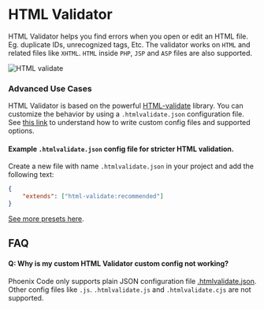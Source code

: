 # HTML Validator

HTML Validator helps you find errors when you open or edit an HTML file. Eg.
duplicate IDs, unrecognized tags, Etc. The validator works on `HTML` and related
files like `XHTML`. `HTML` inside `PHP`, `JSP` and `ASP` files are also
supported.

![HTML validate](https://github.com/phcode-dev/phoenix/assets/5336369/5bc4a1cc-2429-477c-83ca-91f19dcc0b0f)

### Advanced Use Cases

HTML Validator is based on the powerful
[HTML-validate](https://html-validate.org/) library. You can customize the
behavior by using a `.htmlvalidate.json` configuration file. See
[this link](https://html-validate.org/usage/index.html#configuration) to
understand how to write custom config files and supported options.

#### Example `.htmlvalidate.json` config file for stricter HTML validation.

Create a new file with name `.htmlvalidate.json` in your project and add the
following text:

```json
{
    "extends": ["html-validate:recommended"]
}
```

[See more presets here](https://html-validate.org/rules/presets.html).

## FAQ

#### Q: Why is my custom HTML Validator custom config not working?

Phoenix Code only supports plain JSON configuration file
[.htmlvalidate.json](https://html-validate.org/usage/index.html#configuration).
Other config files like `.js`. `.htmlvalidate.js` and `.htmlvalidate.cjs` are
not supported.

